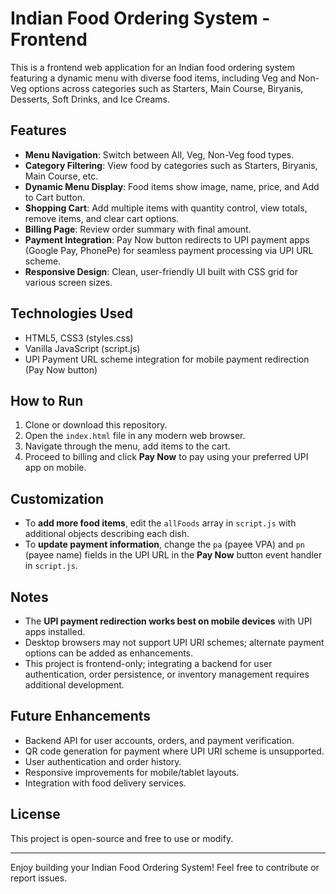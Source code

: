 # Indian Food Ordering System - Frontend

This is a frontend web application for an Indian food ordering system featuring a dynamic menu with diverse food items, including Veg and Non-Veg options across categories such as Starters, Main Course, Biryanis, Desserts, Soft Drinks, and Ice Creams.

## Features

- **Menu Navigation**: Switch between All, Veg, Non-Veg food types.
- **Category Filtering**: View food by categories such as Starters, Biryanis, Main Course, etc.
- **Dynamic Menu Display**: Food items show image, name, price, and Add to Cart button.
- **Shopping Cart**: Add multiple items with quantity control, view totals, remove items, and clear cart options.
- **Billing Page**: Review order summary with final amount.
- **Payment Integration**: Pay Now button redirects to UPI payment apps (Google Pay, PhonePe) for seamless payment processing via UPI URL scheme.
- **Responsive Design**: Clean, user-friendly UI built with CSS grid for various screen sizes.

## Technologies Used

- HTML5, CSS3 (styles.css)
- Vanilla JavaScript (script.js)
- UPI Payment URL scheme integration for mobile payment redirection (Pay Now button)

## How to Run

1. Clone or download this repository.
2. Open the `index.html` file in any modern web browser.
3. Navigate through the menu, add items to the cart.
4. Proceed to billing and click **Pay Now** to pay using your preferred UPI app on mobile.

## Customization

- To **add more food items**, edit the `allFoods` array in `script.js` with additional objects describing each dish.
- To **update payment information**, change the `pa` (payee VPA) and `pn` (payee name) fields in the UPI URL in the **Pay Now** button event handler in `script.js`.

## Notes

- The **UPI payment redirection works best on mobile devices** with UPI apps installed.
- Desktop browsers may not support UPI URI schemes; alternate payment options can be added as enhancements.
- This project is frontend-only; integrating a backend for user authentication, order persistence, or inventory management requires additional development.

## Future Enhancements

- Backend API for user accounts, orders, and payment verification.
- QR code generation for payment where UPI URI scheme is unsupported.
- User authentication and order history.
- Responsive improvements for mobile/tablet layouts.
- Integration with food delivery services.

## License

This project is open-source and free to use or modify.

---

Enjoy building your Indian Food Ordering System! Feel free to contribute or report issues.

